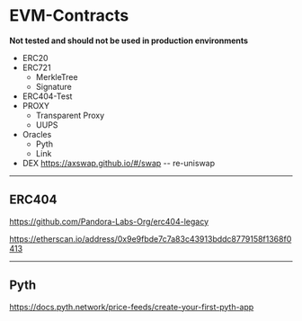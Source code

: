 # EVM-Contracts

**Not tested and should not be used in production environments**

- ERC20 
- ERC721 
  - MerkleTree 
  - Signature
- ERC404-Test 
- PROXY 
  - Transparent Proxy 
  - UUPS
- Oracles
  - Pyth
  - Link
- DEX https://axswap.github.io/#/swap -- re-uniswap
 
---

## ERC404

https://github.com/Pandora-Labs-Org/erc404-legacy

https://etherscan.io/address/0x9e9fbde7c7a83c43913bddc8779158f1368f0413

---

## Pyth

https://docs.pyth.network/price-feeds/create-your-first-pyth-app
